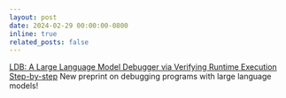 ```yaml
---
layout: post
date: 2024-02-29 00:00:00-0800
inline: true
related_posts: false
---
```

[LDB: A Large Language Model Debugger via Verifying Runtime Execution Step-by-step](https://arxiv.org/abs/2402.16906) New preprint on debugging programs with large language models!
